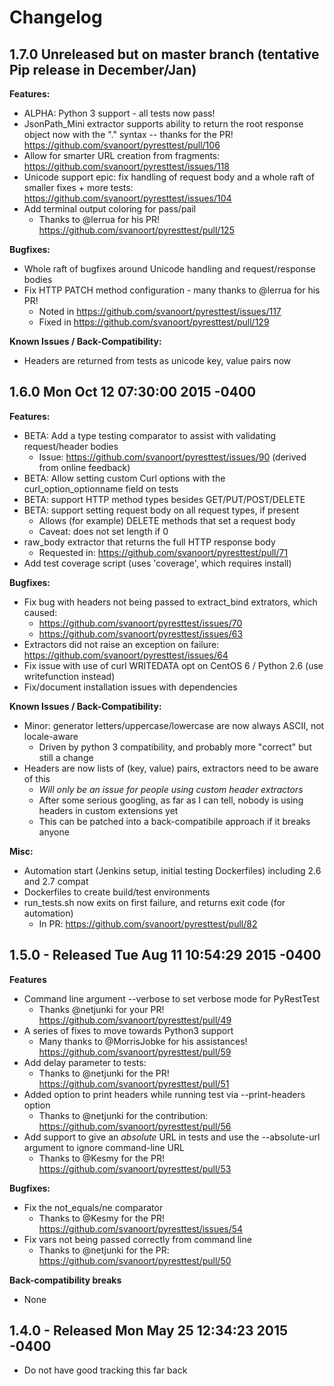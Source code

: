 # Changelog

## 1.7.0 Unreleased but on master branch (tentative Pip release in December/Jan)
**Features:**
* ALPHA: Python 3 support - all tests now pass!
* JsonPath_Mini extractor supports ability to return the root response object now with the "." syntax -- thanks for the PR! https://github.com/svanoort/pyresttest/pull/106
* Allow for smarter URL creation from fragments: https://github.com/svanoort/pyresttest/issues/118
* Unicode support epic: fix handling of request body and a whole raft of smaller fixes + more tests: https://github.com/svanoort/pyresttest/issues/104
* Add terminal output coloring for pass/pail
  - Thanks to @lerrua for his PR!  https://github.com/svanoort/pyresttest/pull/125

**Bugfixes:**
* Whole raft of bugfixes around Unicode handling and request/response bodies
* Fix HTTP PATCH method configuration - many thanks to @lerrua for his PR!
  - Noted in https://github.com/svanoort/pyresttest/issues/117
  - Fixed in https://github.com/svanoort/pyresttest/pull/129

**Known Issues / Back-Compatibility:**
* Headers are returned from tests as unicode key, value pairs now

## 1.6.0 Mon Oct 12 07:30:00 2015 -0400
**Features:**
* BETA: Add a type testing comparator to assist with validating request/header bodies
  - Issue: https://github.com/svanoort/pyresttest/issues/90 (derived from online feedback)
* BETA: Allow setting custom Curl options with the curl_option_optionname field on tests
* BETA: support HTTP method types besides GET/PUT/POST/DELETE 
* BETA: support setting request body on all request types, if present
  - Allows (for example) DELETE methods that set a request body
  - Caveat: does not set length if 0
* raw_body extractor that returns the full HTTP response body
  -  Requested in: https://github.com/svanoort/pyresttest/pull/71
* Add test coverage script (uses 'coverage', which requires install)

**Bugfixes:**
* Fix bug with headers not being passed to extract_bind extrators, which caused: 
  - https://github.com/svanoort/pyresttest/issues/70
  - https://github.com/svanoort/pyresttest/issues/63
* Extractors did not raise an exception on failure: https://github.com/svanoort/pyresttest/issues/64
* Fix issue with use of curl WRITEDATA opt on CentOS 6 / Python 2.6 (use writefunction instead)
* Fix/document installation issues with dependencies

**Known Issues / Back-Compatibility:**
* Minor: generator letters/uppercase/lowercase are now always ASCII, not locale-aware
  - Driven by python 3 compatibility, and probably more "correct" but still a change
* Headers are now lists of (key, value) pairs, extractors need to be aware of this
    - *Will only be an issue for people using custom header extractors*
    - After some serious googling, as far as I can tell, nobody is using headers in custom extensions yet
    - This can be patched into a back-compatibile approach if it breaks anyone

**Misc:**
* Automation start (Jenkins setup, initial testing Dockerfiles) including 2.6 and 2.7 compat
* Dockerfiles to create build/test environments
* run_tests.sh now exits on first failure, and returns exit code (for automation)
  - In PR: https://github.com/svanoort/pyresttest/pull/82

## 1.5.0 - Released Tue Aug 11 10:54:29 2015 -0400

**Features**
* Command line argument --verbose to set verbose mode for PyRestTest
  - Thanks @netjunki for your PR! https://github.com/svanoort/pyresttest/pull/49
* A series of fixes to move towards Python3 support
    - Many thanks to @MorrisJobke for his assistances! https://github.com/svanoort/pyresttest/pull/59
* Add delay parameter to tests:
  - Thanks to @netjunki for the PR!  https://github.com/svanoort/pyresttest/pull/51
* Added option to print headers while running test via --print-headers option
  - Thanks to @netjunki for the contribution: https://github.com/svanoort/pyresttest/pull/56
* Add support to give an *absolute* URL in tests and use the --absolute-url argument to ignore command-line URL
  - Thanks to @Kesmy for the PR!  https://github.com/svanoort/pyresttest/pull/53

**Bugfixes:**
* Fix the not_equals/ne comparator 
  - Thanks to @Kesmy for the PR! https://github.com/svanoort/pyresttest/issues/54
* Fix vars not being passed correctly from command line
  - Thanks to @netjunki for the PR: https://github.com/svanoort/pyresttest/pull/50

**Back-compatibility breaks**
* None

## 1.4.0 - Released Mon May 25 12:34:23 2015 -0400
* Do not have good tracking this far back
